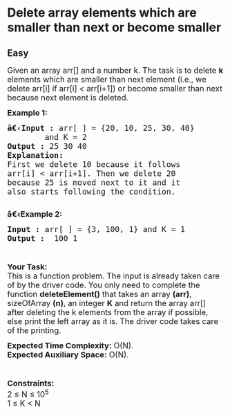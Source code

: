 # Delete array elements which are smaller than next or become smaller
## Easy 
<div class="problem-statement">
                <p></p><p><span style="font-size:18px">Given an array arr[] and a number k. The task is to delete <strong>k</strong> elements which are smaller than next element (i.e., we delete arr[i] if arr[i] &lt; arr[i+1]) or become smaller than next because next element is deleted.</span></p>

<p><span style="font-size:18px"><strong>Example 1:</strong></span></p>

<pre><span style="font-size:18px"><strong>â€‹Input :</strong> arr[ ] = {20, 10, 25, 30, 40} 
        and K = 2
<strong>Output :</strong> 25 30 40
<strong>Explanation:</strong>
First we delete 10 because it follows&nbsp;
arr[i] &lt; arr[i+1]. Then we delete 20 
because 25 is moved next to it and it 
also starts following the condition.
</span></pre>

<p><br>
<span style="font-size:18px"><strong>â€‹Example 2:</strong></span></p>

<pre><span style="font-size:18px"><strong>Input :</strong> arr[ ] = {3, 100, 1} and K = 1<strong>
Output :</strong>  100 1 </span></pre>

<p>&nbsp;</p>

<p><span style="font-size:18px"><strong>Your Task:</strong><br>
This is a function problem. The input is already taken care of by the driver code. You only need to complete the function <strong>deleteElement()</strong> that takes an array <strong>(arr)</strong>, sizeOfArray <strong>(n)</strong>, an integer <strong>K</strong> and return the array arr[] after deleting the k elements from the array if possible, else print the left array as it is. The driver code takes care of the printing.</span></p>

<p><span style="font-size:18px"><strong>Expected Time Complexity:</strong>&nbsp;O(N).<br>
<strong>Expected Auxiliary Space:</strong>&nbsp;O(N).</span></p>

<p>&nbsp;</p>

<p><span style="font-size:18px"><strong>Constraints:</strong><br>
2 ≤ N ≤ 10<sup>5</sup><br>
1 ≤ K &lt;&nbsp;N&nbsp;</span></p>
 <p></p>
            </div>